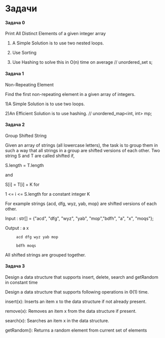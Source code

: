 # Задачи

#### Задача 0

Print All Distinct Elements of a given integer array

1) A Simple Solution is to use two nested loops.

2) Use Sorting 

3) Use Hashing to solve this in O(n) time on average  // unordered_set<int> s; 


#### Задача 1

Non-Repeating Element

Find the first non-repeating element in a given array of integers.


1)A Simple Solution is to use two loops.

2)An Efficient Solution is to use hashing. //   unordered_map<int, int> mp;


#### Задача 2

Group Shifted String

Given an array of strings (all lowercase letters), the task is to group them in such a way that all strings in a group are shifted versions of each other. Two string S and T are called shifted if,


S.length = T.length 

and

S[i] = T[i] + K for 

1 <= i <= S.length  for a constant integer K

For example strings {acd, dfg, wyz, yab, mop} are shifted versions of each other.

Input  : str[] = {"acd", "dfg", "wyz", "yab", "mop","bdfh", "a", "x", "moqs"};


Output : a x

         acd dfg wyz yab mop

         bdfh moqs

All shifted strings are grouped together.

#### Задача 3
Design a data structure that supports insert, delete, search and getRandom in constant time

Design a data structure that supports following operations in Θ(1) time.


insert(x): Inserts an item x to the data structure if not already present.

remove(x): Removes an item x from the data structure if present.

search(x): Searches an item x in the data structure.

getRandom(): Returns a random element from current set of elements
